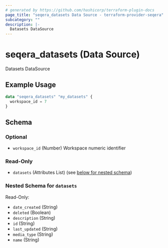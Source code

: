 ```yaml
---
# generated by https://github.com/hashicorp/terraform-plugin-docs
page_title: "seqera_datasets Data Source - terraform-provider-seqera"
subcategory: ""
description: |-
  Datasets DataSource
---
```


# seqera_datasets (Data Source)

Datasets DataSource

## Example Usage

```terraform
data "seqera_datasets" "my_datasets" {
  workspace_id = 7
}
```

<!-- schema generated by tfplugindocs -->
## Schema

### Optional

- `workspace_id` (Number) Workspace numeric identifier

### Read-Only

- `datasets` (Attributes List) (see [below for nested schema](#nestedatt--datasets))

<a id="nestedatt--datasets"></a>
### Nested Schema for `datasets`

Read-Only:

- `date_created` (String)
- `deleted` (Boolean)
- `description` (String)
- `id` (String)
- `last_updated` (String)
- `media_type` (String)
- `name` (String)
